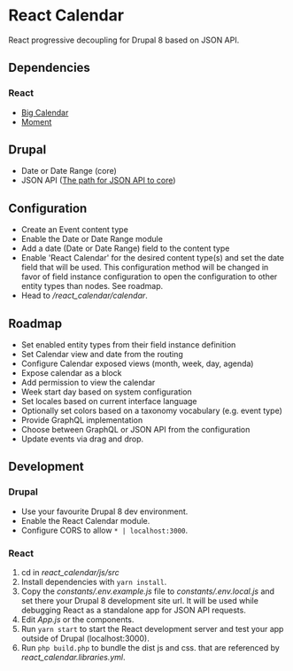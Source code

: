 # React Calendar

React progressive decoupling for Drupal 8 based on JSON API.

## Dependencies

### React

- [Big Calendar](https://github.com/intljusticemission/react-big-calendar)
- [Moment](https://www.npmjs.com/package/react-moment)

## Drupal

- Date or Date Range (core)
- JSON API ([The path for JSON API to core](https://www.drupal.org/project/jsonapi/issues/2931785))

## Configuration 

- Create an Event content type
- Enable the Date or Date Range module
- Add a date (Date or Date Range) field to the content type
- Enable 'React Calendar' for the desired content type(s)
 and set the date field that will be used. This configuration 
 method will be changed in favor of field instance configuration
 to open the configuration to other entity types than nodes.
 See roadmap.
- Head to _/react_calendar/calendar_.
 
## Roadmap

- Set enabled entity types from their field instance definition
- Set Calendar view and date from the routing
- Configure Calendar exposed views (month, week, day, agenda)
- Expose calendar as a block
- Add permission to view the calendar
- Week start day based on system configuration
- Set locales based on current interface language
- Optionally set colors based on a taxonomy vocabulary (e.g. event type)
- Provide GraphQL implementation
- Choose between GraphQL or JSON API from the configuration
- Update events via drag and drop.

## Development

### Drupal

- Use your favourite Drupal 8 dev environment.
- Enable the React Calendar module.
- Configure CORS to allow `* | localhost:3000`.

### React

1. cd in _react_calendar/js/src_
2. Install dependencies with `yarn install`.
3. Copy the _constants/.env.example.js_ file to _constants/.env.local.js_ 
and set there your Drupal 8 development site url.
It will be used while debugging React as a standalone app for JSON API requests.
4. Edit _App.js_ or the components.
5. Run `yarn start` to start the React development server 
and test your app outside of Drupal (localhost:3000).
6. Run `php build.php` to bundle the dist js and css. 
that are referenced by _react_calendar.libraries.yml_.
